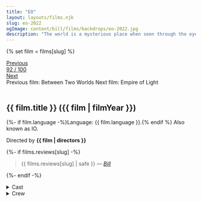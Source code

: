```yaml
---
title: "EO"
layout: layouts/films.njk
slug: eo-2022
ogImage: content/bill/films/backdrops/eo-2022.jpg
description: "The world is a mysterious place when seen through the eyes of an animal. EO, a grey donkey with melancholic eyes, meets good and bad people on his life’s path, experiences joy and pain, endures the wheel of fortune randomly turn his luck into disaster and his despair into unexpected bliss. But not even for a moment does he lose his innocence."
---
```


{% set film = films[slug] %}

<nav class="films">
  <div class="prev">
    <a href="../between-two-worlds-2022"><i class="fa-solid fa-chevron-left fa-xs"></i> Previous</a>
  </div>
  <div>
    <a class="simple" href="../">92 / 100</a>
  </div>
  <div class="next">
    <a href="../empire-of-light-2022">Next <i class="fa-solid fa-chevron-right fa-xs"></i></a>
  </div>
  <div class="hint">
    <span class="prev-hint">
      <span class="sr-only">Previous film:</span>
      Between Two Worlds
    </span>
    <span class="next-hint">
      <span class="sr-only">Next film:</span>
      Empire of Light
    </span>
  </div>
</nav>

<article class="film slug-eo-2022">
  <div class="backdrop-and-poster">
    <img class="poster" src="../films/posters/{{ slug }}.jpg" alt="">
    <img class="backdrop" src="../films/backdrops/{{ slug }}.jpg" alt="">
  </div>

  <h1>{{ film.title }} ({{ film | filmYear }})</h1>

  <p>
    {%- if film.language -%}Language: {{ film.language }}.{% endif %}
    Also known as IO.
  </p>

  <p class="director">
    Directed by <strong>{{ film | directors }}</strong>
  </p>

  {%- if films.reviews[slug] -%}
    <blockquote> 
      {{ films.reviews[slug] | safe }} <em>—&nbsp;<a href="/bill">Bill</a></em>
    </blockquote> 
  {%- endif -%}

  <details>
    <summary>
      Cast
    </summary>
    <ul>
      {%- for cast in film.credits.cast -%}
        <li>
          {{ cast.name }} as <em>{{ cast.character }}</em>
        </li>
      {%- endfor -%}
    </ul>
  </details>

  <details>
    <summary>
      Crew
    </summary>
    <ul>
      {%- for crew in film.credits.crew -%}
        <li>
          {{ crew.name }} &mdash; <em>{{ crew.job }}</em>
        </li>
      {%- endfor -%}
    </ul>
  </details>

</article>
